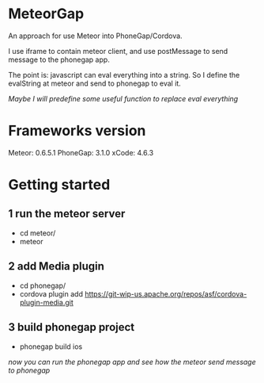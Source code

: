 MeteorGap
=========

An approach for use Meteor into PhoneGap/Cordova.

I use iframe to contain meteor client, and use postMessage to send message to the phonegap app.

The point is: javascript can eval everything into a string. So I define the evalString at meteor and send to phonegap to eval it.

*Maybe I will predefine some useful function to replace eval everything*

Frameworks version
=========

Meteor: 0.6.5.1
PhoneGap: 3.1.0
xCode: 4.6.3


Getting started
=========

## 1 run the meteor server
- cd meteor/
- meteor

## 2 add Media plugin
- cd phonegap/
- cordova plugin add https://git-wip-us.apache.org/repos/asf/cordova-plugin-media.git

## 3 build phonegap project
- phonegap build ios

*now you can run the phonegap app and see how the meteor send message to phonegap*

